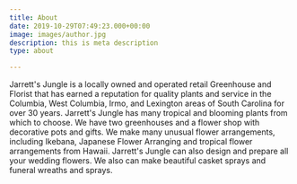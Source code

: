 ```yaml
---
title: About
date: 2019-10-29T07:49:23.000+00:00
image: images/author.jpg
description: this is meta description
type: about

---
```

Jarrett's Jungle is a locally owned and operated retail Greenhouse and Florist that has earned a reputation for quality plants and service in the Columbia, West Columbia, Irmo, and Lexington areas of South Carolina for over 30 years. Jarrett's Jungle has many tropical and blooming plants from which to choose. We have two greenhouses and a flower shop with decorative pots and gifts. We make many unusual flower arrangements, including Ikebana, Japanese Flower Arranging and tropical flower arrangements from Hawaii. Jarrett's Jungle can also design and prepare all your wedding flowers. We also can make beautiful casket sprays and funeral wreaths and sprays.
